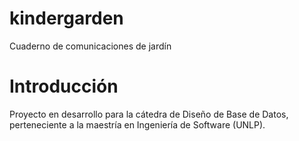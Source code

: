 # kindergarden
Cuaderno de comunicaciones de jardín

# Introducción
Proyecto en desarrollo para la cátedra de Diseño de Base de Datos, perteneciente a la maestría en Ingeniería de Software (UNLP).
